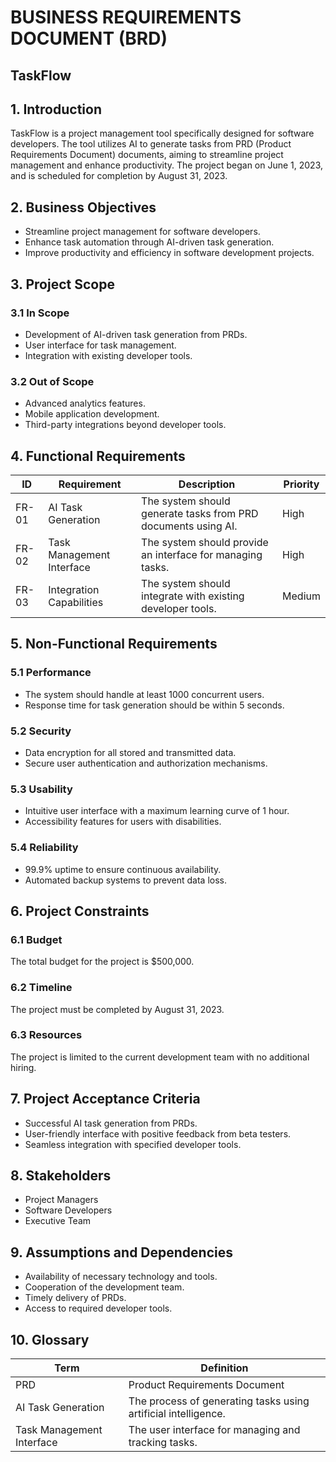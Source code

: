 # BUSINESS REQUIREMENTS DOCUMENT (BRD)

## TaskFlow

## 1. Introduction
TaskFlow is a project management tool specifically designed for software developers. The tool utilizes AI to generate tasks from PRD (Product Requirements Document) documents, aiming to streamline project management and enhance productivity. The project began on June 1, 2023, and is scheduled for completion by August 31, 2023.

## 2. Business Objectives
- Streamline project management for software developers.
- Enhance task automation through AI-driven task generation.
- Improve productivity and efficiency in software development projects.

## 3. Project Scope

### 3.1 In Scope
- Development of AI-driven task generation from PRDs.
- User interface for task management.
- Integration with existing developer tools.

### 3.2 Out of Scope
- Advanced analytics features.
- Mobile application development.
- Third-party integrations beyond developer tools.

## 4. Functional Requirements

| ID    | Requirement                | Description                                               | Priority  |
| ----- | -------------------------- | --------------------------------------------------------- | --------- |
| FR-01 | AI Task Generation         | The system should generate tasks from PRD documents using AI. | High      |
| FR-02 | Task Management Interface   | The system should provide an interface for managing tasks.  | High      |
| FR-03 | Integration Capabilities   | The system should integrate with existing developer tools.  | Medium    |

## 5. Non-Functional Requirements

### 5.1 Performance
- The system should handle at least 1000 concurrent users.
- Response time for task generation should be within 5 seconds.

### 5.2 Security
- Data encryption for all stored and transmitted data.
- Secure user authentication and authorization mechanisms.

### 5.3 Usability
- Intuitive user interface with a maximum learning curve of 1 hour.
- Accessibility features for users with disabilities.

### 5.4 Reliability
- 99.9% uptime to ensure continuous availability.
- Automated backup systems to prevent data loss.

## 6. Project Constraints

### 6.1 Budget
The total budget for the project is $500,000.

### 6.2 Timeline
The project must be completed by August 31, 2023.

### 6.3 Resources
The project is limited to the current development team with no additional hiring.

## 7. Project Acceptance Criteria
- Successful AI task generation from PRDs.
- User-friendly interface with positive feedback from beta testers.
- Seamless integration with specified developer tools.

## 8. Stakeholders
- Project Managers
- Software Developers
- Executive Team

## 9. Assumptions and Dependencies
- Availability of necessary technology and tools.
- Cooperation of the development team.
- Timely delivery of PRDs.
- Access to required developer tools.

## 10. Glossary

| Term                   | Definition                                                       |
| ---------------------- | ---------------------------------------------------------------- |
| PRD                    | Product Requirements Document                                    |
| AI Task Generation      | The process of generating tasks using artificial intelligence.  |
| Task Management Interface | The user interface for managing and tracking tasks.              |